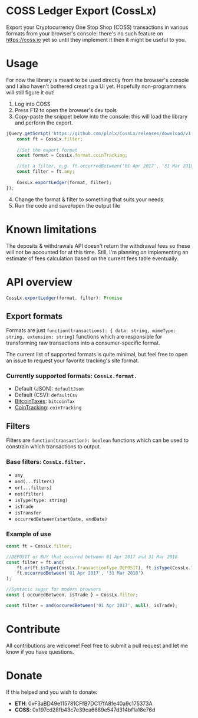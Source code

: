 # COSS Ledger Export (CossLx)

Export your Cryptocurrency One Stop Shop (COSS) transactions in various formats from your browser's console: there's no such feature on https://coss.io yet so until they implement it then it might be useful to you.

# Usage

For now the library is meant to be used directly from the browser's console and I also haven't bothered creating a UI yet. Hopefully non-programmers will still figure it out!

1. Log into COSS
2. Press F12 to open the browser's dev tools
3. Copy-paste the snippet below into the console: this will load the library and perform the export.
```js
jQuery.getScript('https://github.com/plalx/CossLx/releases/download/v1.0.0-beta/browser-api.js').then(function () {
    const ft = CossLx.filter;
   
    //Set the export format
    const format = CossLx.format.coinTracking;

    //Set a filter, e.g. ft.occurredBetween('01 Apr 2017', '31 Mar 2018');
    const filter = ft.any;
 
    CossLx.exportLedger(format, filter);
});
```
4. Change the format & filter to something that suits your needs
5. Run the code and save/open the output file

# Known limitations

The deposits & withdrawals API doesn't return the withdrawal fees so these will not be accounted for at this time. Still, I'm planning on implementing an estimate of fees calculation based on the current fees table eventually.

# API overview
```js
CossLx.exportLedger(format, filter): Promise
```

## Export formats
Formats are just `function(transactions): { data: string, mimeType: string, extension: string}` functions which are responsible for transforming raw transactions into a consumer-specific format.

The current list of supported formats is quite minimal, but feel free to open an issue to request your favorite tracking's site format. 

### Currently supported formats: `CossLx.format.`
- Default (JSON): `defaultJson`
- Default (CSV): `defaultCsv`
- [BitcoinTaxes](https://bitcoin.tax/): `bitcoinTax`
- [CoinTracking](https://cointracking.info/): `coinTracking`

## Filters
Filters are `function(transaction): boolean` functions which can be used to constrain which transactions to output.

### Base filters: `CossLx.filter.`
- `any`
- `and(...filters)`
- `or(...filters)`
- `not(filter)`
- `isType(type: string)`
- `isTrade`
- `isTransfer`
- `occurredBetween(startDate, endDate)`

### Example of use
```js
const ft = CossLx.filter;

//DEPOSIT or BUY that occured between 01 Apr 2017 and 31 Mar 2018
const filter = ft.and(
	ft.or(ft.isType(CossLx.TransactionType.DEPOSIT), ft.isType(CossLx.TransactionType.BUY)),
	ft.occurredBetween('01 Apr 2017', '31 Mar 2018')
);

//Syntacic sugar for modern browsers
const { occuredBetween, isTrade } = CossLx.filter;

const filter = and(occuredBetween('01 Apr 2017', null), isTrade);

```
# Contribute
All contributions are welcome! Feel free to submit a pull request and let me know if you have questions.

# Donate
If this helped and you wish to donate:

- **ETH**: 0xF3aBD49e115781CFfB7DC17fA8fe40a9c175373A
- **COSS**: 0x197cd28fb43c7e39ca6689e547d314bf1a18e76d